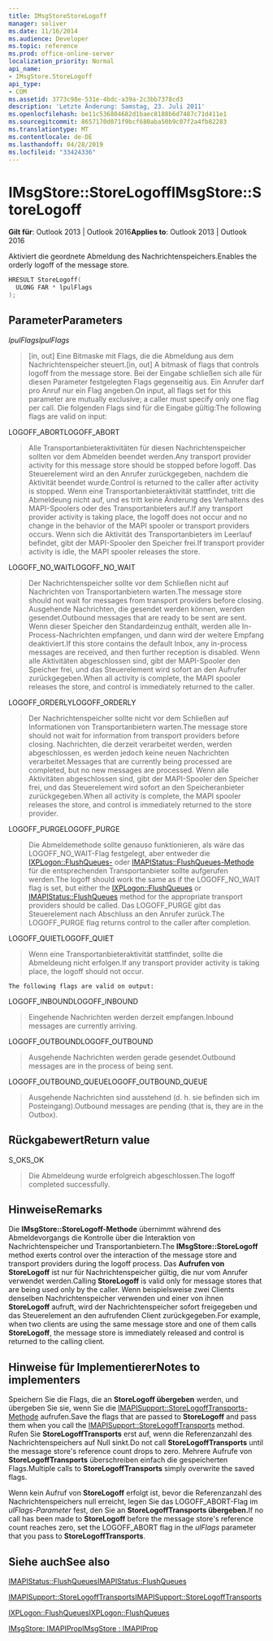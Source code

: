 ```yaml
---
title: IMsgStoreStoreLogoff
manager: soliver
ms.date: 11/16/2014
ms.audience: Developer
ms.topic: reference
ms.prod: office-online-server
localization_priority: Normal
api_name:
- IMsgStore.StoreLogoff
api_type:
- COM
ms.assetid: 3773c98e-531e-4bdc-a39a-2c3bb7378cd3
description: 'Letzte Änderung: Samstag, 23. Juli 2011'
ms.openlocfilehash: be11c536804682d1baec8188b6d7487c71d411e1
ms.sourcegitcommit: 8657170d071f9bcf680aba50b9c07f2a4fb82283
ms.translationtype: MT
ms.contentlocale: de-DE
ms.lasthandoff: 04/28/2019
ms.locfileid: "33424336"
---
```

# <a name="imsgstorestorelogoff"></a><span data-ttu-id="e7c3e-103">IMsgStore::StoreLogoff</span><span class="sxs-lookup"><span data-stu-id="e7c3e-103">IMsgStore::StoreLogoff</span></span>

  
  
<span data-ttu-id="e7c3e-104">**Gilt für**: Outlook 2013 | Outlook 2016</span><span class="sxs-lookup"><span data-stu-id="e7c3e-104">**Applies to**: Outlook 2013 | Outlook 2016</span></span> 
  
<span data-ttu-id="e7c3e-105">Aktiviert die geordnete Abmeldung des Nachrichtenspeichers.</span><span class="sxs-lookup"><span data-stu-id="e7c3e-105">Enables the orderly logoff of the message store.</span></span>
  
```cpp
HRESULT StoreLogoff(
  ULONG FAR * lpulFlags
);
```

## <a name="parameters"></a><span data-ttu-id="e7c3e-106">Parameter</span><span class="sxs-lookup"><span data-stu-id="e7c3e-106">Parameters</span></span>

 <span data-ttu-id="e7c3e-107">_lpulFlags_</span><span class="sxs-lookup"><span data-stu-id="e7c3e-107">_lpulFlags_</span></span>
  
> <span data-ttu-id="e7c3e-108">[in, out] Eine Bitmaske mit Flags, die die Abmeldung aus dem Nachrichtenspeicher steuert.</span><span class="sxs-lookup"><span data-stu-id="e7c3e-108">[in, out] A bitmask of flags that controls logoff from the message store.</span></span> <span data-ttu-id="e7c3e-109">Bei der Eingabe schließen sich alle für diesen Parameter festgelegten Flags gegenseitig aus. Ein Anrufer darf pro Anruf nur ein Flag angeben.</span><span class="sxs-lookup"><span data-stu-id="e7c3e-109">On input, all flags set for this parameter are mutually exclusive; a caller must specify only one flag per call.</span></span> <span data-ttu-id="e7c3e-110">Die folgenden Flags sind für die Eingabe gültig:</span><span class="sxs-lookup"><span data-stu-id="e7c3e-110">The following flags are valid on input:</span></span>
    
<span data-ttu-id="e7c3e-111">LOGOFF_ABORT</span><span class="sxs-lookup"><span data-stu-id="e7c3e-111">LOGOFF_ABORT</span></span> 
  
> <span data-ttu-id="e7c3e-112">Alle Transportanbieteraktivitäten für diesen Nachrichtenspeicher sollten vor dem Abmelden beendet werden.</span><span class="sxs-lookup"><span data-stu-id="e7c3e-112">Any transport provider activity for this message store should be stopped before logoff.</span></span> <span data-ttu-id="e7c3e-113">Das Steuerelement wird an den Anrufer zurückgegeben, nachdem die Aktivität beendet wurde.</span><span class="sxs-lookup"><span data-stu-id="e7c3e-113">Control is returned to the caller after activity is stopped.</span></span> <span data-ttu-id="e7c3e-114">Wenn eine Transportanbieteraktivität stattfindet, tritt die Abmeldeung nicht auf, und es tritt keine Änderung des Verhaltens des MAPI-Spoolers oder des Transportanbieters auf.</span><span class="sxs-lookup"><span data-stu-id="e7c3e-114">If any transport provider activity is taking place, the logoff does not occur and no change in the behavior of the MAPI spooler or transport providers occurs.</span></span> <span data-ttu-id="e7c3e-115">Wenn sich die Aktivität des Transportanbieters im Leerlauf befindet, gibt der MAPI-Spooler den Speicher frei.</span><span class="sxs-lookup"><span data-stu-id="e7c3e-115">If transport provider activity is idle, the MAPI spooler releases the store.</span></span> 
    
<span data-ttu-id="e7c3e-116">LOGOFF_NO_WAIT</span><span class="sxs-lookup"><span data-stu-id="e7c3e-116">LOGOFF_NO_WAIT</span></span> 
  
> <span data-ttu-id="e7c3e-117">Der Nachrichtenspeicher sollte vor dem Schließen nicht auf Nachrichten von Transportanbietern warten.</span><span class="sxs-lookup"><span data-stu-id="e7c3e-117">The message store should not wait for messages from transport providers before closing.</span></span> <span data-ttu-id="e7c3e-118">Ausgehende Nachrichten, die gesendet werden können, werden gesendet.</span><span class="sxs-lookup"><span data-stu-id="e7c3e-118">Outbound messages that are ready to be sent are sent.</span></span> <span data-ttu-id="e7c3e-119">Wenn dieser Speicher den Standardeinzug enthält, werden alle In-Process-Nachrichten empfangen, und dann wird der weitere Empfang deaktiviert.</span><span class="sxs-lookup"><span data-stu-id="e7c3e-119">If this store contains the default Inbox, any in-process messages are received, and then further reception is disabled.</span></span> <span data-ttu-id="e7c3e-120">Wenn alle Aktivitäten abgeschlossen sind, gibt der MAPI-Spooler den Speicher frei, und das Steuerelement wird sofort an den Aufrufer zurückgegeben.</span><span class="sxs-lookup"><span data-stu-id="e7c3e-120">When all activity is complete, the MAPI spooler releases the store, and control is immediately returned to the caller.</span></span> 
    
<span data-ttu-id="e7c3e-121">LOGOFF_ORDERLY</span><span class="sxs-lookup"><span data-stu-id="e7c3e-121">LOGOFF_ORDERLY</span></span> 
  
> <span data-ttu-id="e7c3e-122">Der Nachrichtenspeicher sollte nicht vor dem Schließen auf Informationen von Transportanbietern warten.</span><span class="sxs-lookup"><span data-stu-id="e7c3e-122">The message store should not wait for information from transport providers before closing.</span></span> <span data-ttu-id="e7c3e-123">Nachrichten, die derzeit verarbeitet werden, werden abgeschlossen, es werden jedoch keine neuen Nachrichten verarbeitet.</span><span class="sxs-lookup"><span data-stu-id="e7c3e-123">Messages that are currently being processed are completed, but no new messages are processed.</span></span> <span data-ttu-id="e7c3e-124">Wenn alle Aktivitäten abgeschlossen sind, gibt der MAPI-Spooler den Speicher frei, und das Steuerelement wird sofort an den Speicheranbieter zurückgegeben.</span><span class="sxs-lookup"><span data-stu-id="e7c3e-124">When all activity is complete, the MAPI spooler releases the store, and control is immediately returned to the store provider.</span></span> 
    
<span data-ttu-id="e7c3e-125">LOGOFF_PURGE</span><span class="sxs-lookup"><span data-stu-id="e7c3e-125">LOGOFF_PURGE</span></span> 
  
> <span data-ttu-id="e7c3e-126">Die Abmeldemethode sollte genauso funktionieren, als wäre das LOGOFF_NO_WAIT-Flag festgelegt, aber entweder die [IXPLogon::FlushQueues-](ixplogon-flushqueues.md) oder [IMAPIStatus::FlushQueues-Methode](imapistatus-flushqueues.md) für die entsprechenden Transportanbieter sollte aufgerufen werden.</span><span class="sxs-lookup"><span data-stu-id="e7c3e-126">The logoff should work the same as if the LOGOFF_NO_WAIT flag is set, but either the [IXPLogon::FlushQueues](ixplogon-flushqueues.md) or [IMAPIStatus::FlushQueues](imapistatus-flushqueues.md) method for the appropriate transport providers should be called.</span></span> <span data-ttu-id="e7c3e-127">Das LOGOFF_PURGE gibt das Steuerelement nach Abschluss an den Anrufer zurück.</span><span class="sxs-lookup"><span data-stu-id="e7c3e-127">The LOGOFF_PURGE flag returns control to the caller after completion.</span></span> 
    
<span data-ttu-id="e7c3e-128">LOGOFF_QUIET</span><span class="sxs-lookup"><span data-stu-id="e7c3e-128">LOGOFF_QUIET</span></span> 
  
> <span data-ttu-id="e7c3e-129">Wenn eine Transportanbieteraktivität stattfindet, sollte die Abmeldeung nicht erfolgen.</span><span class="sxs-lookup"><span data-stu-id="e7c3e-129">If any transport provider activity is taking place, the logoff should not occur.</span></span>
    
    The following flags are valid on output:
    
<span data-ttu-id="e7c3e-130">LOGOFF_INBOUND</span><span class="sxs-lookup"><span data-stu-id="e7c3e-130">LOGOFF_INBOUND</span></span> 
  
> <span data-ttu-id="e7c3e-131">Eingehende Nachrichten werden derzeit empfangen.</span><span class="sxs-lookup"><span data-stu-id="e7c3e-131">Inbound messages are currently arriving.</span></span>
    
<span data-ttu-id="e7c3e-132">LOGOFF_OUTBOUND</span><span class="sxs-lookup"><span data-stu-id="e7c3e-132">LOGOFF_OUTBOUND</span></span> 
  
> <span data-ttu-id="e7c3e-133">Ausgehende Nachrichten werden gerade gesendet.</span><span class="sxs-lookup"><span data-stu-id="e7c3e-133">Outbound messages are in the process of being sent.</span></span>
    
<span data-ttu-id="e7c3e-134">LOGOFF_OUTBOUND_QUEUE</span><span class="sxs-lookup"><span data-stu-id="e7c3e-134">LOGOFF_OUTBOUND_QUEUE</span></span> 
  
> <span data-ttu-id="e7c3e-135">Ausgehende Nachrichten sind ausstehend (d. h. sie befinden sich im Posteingang).</span><span class="sxs-lookup"><span data-stu-id="e7c3e-135">Outbound messages are pending (that is, they are in the Outbox).</span></span>
    
## <a name="return-value"></a><span data-ttu-id="e7c3e-136">Rückgabewert</span><span class="sxs-lookup"><span data-stu-id="e7c3e-136">Return value</span></span>

<span data-ttu-id="e7c3e-137">S_OK</span><span class="sxs-lookup"><span data-stu-id="e7c3e-137">S_OK</span></span> 
  
> <span data-ttu-id="e7c3e-138">Die Abmeldeung wurde erfolgreich abgeschlossen.</span><span class="sxs-lookup"><span data-stu-id="e7c3e-138">The logoff completed successfully.</span></span>
    
## <a name="remarks"></a><span data-ttu-id="e7c3e-139">Hinweise</span><span class="sxs-lookup"><span data-stu-id="e7c3e-139">Remarks</span></span>

<span data-ttu-id="e7c3e-140">Die **IMsgStore::StoreLogoff-Methode** übernimmt während des Abmeldevorgangs die Kontrolle über die Interaktion von Nachrichtenspeicher und Transportanbietern.</span><span class="sxs-lookup"><span data-stu-id="e7c3e-140">The **IMsgStore::StoreLogoff** method exerts control over the interaction of the message store and transport providers during the logoff process.</span></span> <span data-ttu-id="e7c3e-141">Das **Aufrufen von StoreLogoff** ist nur für Nachrichtenspeicher gültig, die nur vom Anrufer verwendet werden.</span><span class="sxs-lookup"><span data-stu-id="e7c3e-141">Calling **StoreLogoff** is valid only for message stores that are being used only by the caller.</span></span> <span data-ttu-id="e7c3e-142">Wenn beispielsweise zwei Clients denselben Nachrichtenspeicher verwenden und einer von ihnen **StoreLogoff** aufruft, wird der Nachrichtenspeicher sofort freigegeben und das Steuerelement an den aufrufenden Client zurückgegeben.</span><span class="sxs-lookup"><span data-stu-id="e7c3e-142">For example, when two clients are using the same message store and one of them calls **StoreLogoff**, the message store is immediately released and control is returned to the calling client.</span></span>
  
## <a name="notes-to-implementers"></a><span data-ttu-id="e7c3e-143">Hinweise für Implementierer</span><span class="sxs-lookup"><span data-stu-id="e7c3e-143">Notes to implementers</span></span>

<span data-ttu-id="e7c3e-144">Speichern Sie die Flags, die an **StoreLogoff übergeben** werden, und übergeben Sie sie, wenn Sie die [IMAPISupport::StoreLogoffTransports-Methode](imapisupport-storelogofftransports.md) aufrufen.</span><span class="sxs-lookup"><span data-stu-id="e7c3e-144">Save the flags that are passed to **StoreLogoff** and pass them when you call the [IMAPISupport::StoreLogoffTransports](imapisupport-storelogofftransports.md) method.</span></span> <span data-ttu-id="e7c3e-145">Rufen Sie **StoreLogoffTransports** erst auf, wenn die Referenzanzahl des Nachrichtenspeichers auf Null sinkt.</span><span class="sxs-lookup"><span data-stu-id="e7c3e-145">Do not call **StoreLogoffTransports** until the message store's reference count drops to zero.</span></span> <span data-ttu-id="e7c3e-146">Mehrere Aufrufe von **StoreLogoffTransports** überschreiben einfach die gespeicherten Flags.</span><span class="sxs-lookup"><span data-stu-id="e7c3e-146">Multiple calls to **StoreLogoffTransports** simply overwrite the saved flags.</span></span> 
  
<span data-ttu-id="e7c3e-147">Wenn kein Aufruf von **StoreLogoff** erfolgt ist, bevor die Referenzanzahl des Nachrichtenspeichers null erreicht, legen Sie das LOGOFF_ABORT-Flag im _ulFlags-Parameter_ fest, den Sie an **StoreLogoffTransports übergeben.**</span><span class="sxs-lookup"><span data-stu-id="e7c3e-147">If no call has been made to **StoreLogoff** before the message store's reference count reaches zero, set the LOGOFF_ABORT flag in the  _ulFlags_ parameter that you pass to **StoreLogoffTransports**.</span></span>
  
## <a name="see-also"></a><span data-ttu-id="e7c3e-148">Siehe auch</span><span class="sxs-lookup"><span data-stu-id="e7c3e-148">See also</span></span>



[<span data-ttu-id="e7c3e-149">IMAPIStatus::FlushQueues</span><span class="sxs-lookup"><span data-stu-id="e7c3e-149">IMAPIStatus::FlushQueues</span></span>](imapistatus-flushqueues.md)
  
[<span data-ttu-id="e7c3e-150">IMAPISupport::StoreLogoffTransports</span><span class="sxs-lookup"><span data-stu-id="e7c3e-150">IMAPISupport::StoreLogoffTransports</span></span>](imapisupport-storelogofftransports.md)
  
[<span data-ttu-id="e7c3e-151">IXPLogon::FlushQueues</span><span class="sxs-lookup"><span data-stu-id="e7c3e-151">IXPLogon::FlushQueues</span></span>](ixplogon-flushqueues.md)
  
[<span data-ttu-id="e7c3e-152">IMsgStore: IMAPIProp</span><span class="sxs-lookup"><span data-stu-id="e7c3e-152">IMsgStore : IMAPIProp</span></span>](imsgstoreimapiprop.md)

